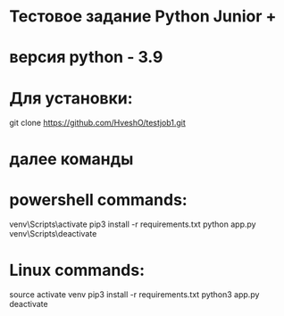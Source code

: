 # Тестовое задание Python Junior +
# версия python - 3.9
# Для установки:
git clone https://github.com/HveshO/testjob1.git
# далее команды
# powershell commands:
venv\Scripts\activate
pip3 install -r requirements.txt
python app.py
venv\Scripts\deactivate
# Linux commands:
source activate venv
pip3 install -r requirements.txt
python3 app.py
deactivate